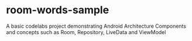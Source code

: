 # room-words-sample
A basic codelabs project demonstrating Android Architecture Components and concepts such as Room, Repository, LiveData and ViewModel  
